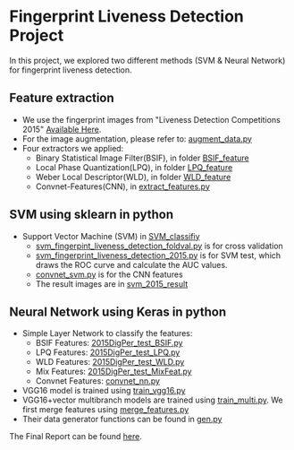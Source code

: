 # Fingerprint Liveness Detection Project

In this project, we explored two different methods (SVM & Neural Network) for fingerprint liveness detection.

## Feature extraction
+ We use the fingerprint images from "Liveness Detection Competitions 2015" [Available Here](http://livdet.org/registration.php).
+ For the image augmentation, please refer to: [augment_data.py](augment_data.py)
+ Four extractors we applied:
  + Binary Statistical Image Filter(BSIF), in folder [BSIF_feature](BSIF_feature)
  + Local Phase Quantization(LPQ), in folder [LPQ_feature](LPQ_feature)
  + Weber Local Descriptor(WLD), in folder [WLD_feature](WLD_feature)
  + Convnet-Features(CNN), in [extract_features.py](./convnet-features/extract_features.py)
  
## SVM using sklearn in python
+ Support Vector Machine (SVM) in [SVM_classifiy](SVM_classifiy)
  + [svm_fingerpint_liveness_detection_foldval.py](./SVM_classifiy/svm_fingerpint_liveness_detection_foldval.py) is for cross validation
  + [svm_fingerprint_liveness_detection_2015.py](./SVM_classifiy/svm_fingerprint_liveness_detection_2015.py) is for SVM test, which draws the ROC curve and calculate the AUC values.
  + [convnet_svm.py](./SVM_classifiy/convnet_svm.py) is for the CNN features
  + The result images are in [svm_2015_result](./SVM_classifiy/svm_2015_result)

## Neural Network using Keras in python
+ Simple Layer Network to classify the features:
  + BSIF Features: [2015DigPer_test_BSIF.py](./NeuralNetwork/2015DigPer_test_BSIF.py)
  + LPQ Features: [2015DigPer_test_LPQ.py](./NeuralNetwork/2015DigPer_test_LPQ.py)
  + WLD Features: [2015DigPer_test_WLD.py](./NeuralNetwork/2015DigPer_test_WLD.py)
  + Mix Features: [2015DigPer_test_MixFeat.py](./NeuralNetwork/2015DigPer_test_MixFeat.py)
  + Convnet Features: [convnet_nn.py](./NeuralNetwork/convnet_nn.py)  
+ VGG16 model is trained using [train_vgg16.py](./NeuralNetwork/train_vgg16.py)
+ VGG16+vector multibranch models are trained using [train_multi.py](./NeuralNetwork/train_multi.py). We first merge features using [merge_features.py](./NeuralNetwork/merge_features.py)
+ Their data generator functions can be found in [gen.py](./NeuralNetwork/gen.py)



The Final Report can be found [here](fingerprint-liveness-detection.pdf).
